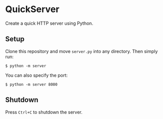 # QuickServer

Create a quick HTTP server using Python.

## Setup

Clone this repository and move `server.py` into any directory. Then simply run:

```shell
$ python -m server
```

You can also specify the port:

```shell
$ python -m server 8000
```

## Shutdown

Press `Ctrl+C` to shutdown the server.
